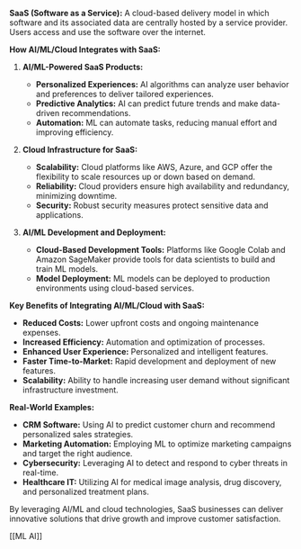 
**SaaS (Software as a Service):** A cloud-based delivery model in which software and its associated data are centrally hosted by a service provider. Users access and use the software over the internet.

**How AI/ML/Cloud Integrates with SaaS:**

1. **AI/ML-Powered SaaS Products:**
    
    - **Personalized Experiences:** AI algorithms can analyze user behavior and preferences to deliver tailored experiences.
    - **Predictive Analytics:** AI can predict future trends and make data-driven recommendations.
    - **Automation:** ML can automate tasks, reducing manual effort and improving efficiency.
2. **Cloud Infrastructure for SaaS:**
    
    - **Scalability:** Cloud platforms like AWS, Azure, and GCP offer the flexibility to scale resources up or down based on demand.
    - **Reliability:** Cloud providers ensure high availability and redundancy, minimizing downtime.
    - **Security:** Robust security measures protect sensitive data and applications.
3. **AI/ML Development and Deployment:**
    
    - **Cloud-Based Development Tools:** Platforms like Google Colab and Amazon SageMaker provide tools for data scientists to build and train ML models.
    - **Model Deployment:** ML models can be deployed to production environments using cloud-based services.

**Key Benefits of Integrating AI/ML/Cloud with SaaS:**

- **Reduced Costs:** Lower upfront costs and ongoing maintenance expenses.
- **Increased Efficiency:** Automation and optimization of processes.
- **Enhanced User Experience:** Personalized and intelligent features.
- **Faster Time-to-Market:** Rapid development and deployment of new features.
- **Scalability:** Ability to handle increasing user demand without significant infrastructure investment.

**Real-World Examples:**

- **CRM Software:** Using AI to predict customer churn and recommend personalized sales strategies.
- **Marketing Automation:** Employing ML to optimize marketing campaigns and target the right audience.
- **Cybersecurity:** Leveraging AI to detect and respond to cyber threats in real-time.
- **Healthcare IT:** Utilizing AI for medical image analysis, drug discovery, and personalized treatment plans.

By leveraging AI/ML and cloud technologies, SaaS businesses can deliver innovative solutions that drive growth and improve customer satisfaction.

[[ML AI]]

